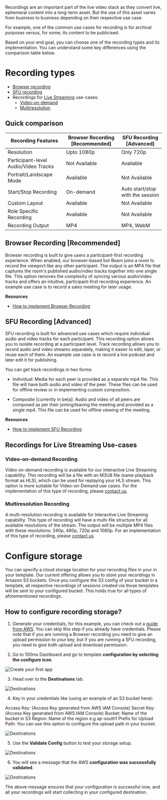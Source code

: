 Recordings are an important part of the live video stack as they convert live, ephemeral content into a long-term asset. But the use of this asset varies from business to business depending on their respective use case.

For example, one of the common use cases for recording is for archival purposes versus, for some, its content to be publicised.

Based on your end goal, you can choose one of the recording types and its implementation. You can understand some key differences using the comparison table below.

# Recording types

- [Browser recording](#browser-recording-recommended)
- [SFU recording](#sfu-recording-advanced)
- Recordings for [Live Streaming](live-streaming) use-cases:
  - [Video-on-demand](#video-on-demand-recording)
  - [Multiresolution](#multiresolution-recording)

## Quick comparison

| Recording Features                   | Browser Recording [Recommended] | SFU Recording [Advanced]        |
| ------------------------------------ | ------------------------------- | ------------------------------- |
| Resolution                           | Upto 1080p                      | Only 720p                       |
| Participant-level Audio/Video Tracks | Not Available                   | Available                       |
| Portrait/Landscape Mode              | Available                       | Not Available                   |
| Start/Stop Recording                 | On-demand                       | Auto start/stop with the session|
| Custom Layout                        | Available                       | Not Available                   |
| Role Specific Recording              | Available                       | Not Available                   |
| Recording Output                     | MP4                             | MP4, WebM                       |


## Browser Recording [Recommended]

Browser recording is built to give users a participant-first recording experience. When enabled, our browser-based bot Beam joins a room to record the viewport like any other participant. The output is an MP4 file that captures the room's published audio/video tracks together into one single file. This option removes the complexity of syncing various audio/video tracks and offers an intuitive, participant-first recording experience. An example use case is to record a sales meeting for later usage.

**Resources**

-  [How to implement Browser Recording](https://www.100ms.live/docs/server-side/v2/Destinations/rtmp-streaming-and-browser-recording)

## SFU Recording [Advanced]

SFU recording is built for advanced use cases which require individual audio and video tracks for each participant. This recording option allows you to isolate recording at a participant level. Track recording allows you to record audio and video streams separately, making it easier to edit, layer, or reuse each of them. An example use case is to record a live podcast and later edit it for publishing.

You can get track recordings in two forms:

-   Individual: Media for each peer is provided as a separate mp4 file. This file will have both audio and video of the peer. These files can be used for offline review or in implementing custom composition.

-   Composite [currently in beta]: Audio and video of all peers are composed as per their joining/leaving the meeting and provided as a single mp4. This file can be used for offline viewing of the meeting.

**Resources**

-   [How to implement SFU Recording](https://www.100ms.live/docs/server-side/v2/Destinations/recording)

## Recordings for Live Streaming Use-cases


### Video-on-demand Recording

Video on-demand recording is available for our Interactive Live Streaming capability. This recording will be a file with an M3U8 file (same playback format as HLS), which can be used for replaying your HLS stream. This option is more suitable for Video-on-Demand use cases. For the implementation of this type of recording, please [contact us](https://www.100ms.live/contact).

### Multiresolution Recording

A multi-resolution recording is available for Interactive Live Streaming capability. This type of recording will have a multi-file structure for all available resolutions of the stream. The output will be multiple MP4 files with these resolutions: 240p, 480p, 720p and 1080p. For an implementation of this type of recording, please [contact us](https://www.100ms.live/contact).


# Configure storage

You can specify a cloud storage location for your recording files in your in your template. Our current offering allows you to store your recordings in Amazon S3 buckets. Once you configure the S3 config of your bucket in a template, all respective recordings of sessions created via those templates will be sent to your configured bucket. This holds true for all types of aforementioned recordings.

## How to configure recording storage?

1. Generate your credentials, for this example, you can check out a [guide from AWS](https://docs.aws.amazon.com/IAM/latest/UserGuide/id_credentials_access-keys.html). You can skip this step if you already have credentials. Please note that if you are running a Browser recording you need to give an upload permission to your key, but if you are running a SFU recording, you need to give both upload and download permission.

2. Go to 100ms Dashboard and go to template **configuration by selecting the configure icon**.

![Create your first app](/docs/docs/v2/recording-storage-settings-step2.png)

3. Head over to the **Destinations** tab.

![Destinations](/docs/docs/v2/recording-storage-settings-step3.png)

4. Key in your credentials like (using an example of an S3 bucket here):

Access Key: (Access Key generated from AWS IAM Console)
Secret Key: (Access Key generated from AWS IAM Console)
Bucket: Name of the bucket in S3
Region: Name of the region e.g ap-south1
Prefix for Upload Path: You can use this option to configure the upload path in your bucket.

![Destinations](/docs/docs/v2/recording-storage-settings-step4.png)

5. Use the **Validate Config** button to test your storage setup.

![Destinations](/docs/docs/v2/recording-storage-settings-step5.png)

6. You will see a message that the AWS **configuration was successfully validated**.

![Destinations](/docs/docs/v2/recording-storage-settings-step6.png)

The above message ensures that your configuration is successful now, and all your recordings will start collecting in your configured destination.
